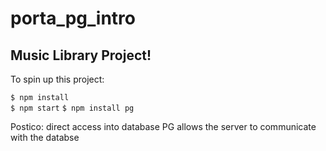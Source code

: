 # porta_pg_intro
Music Library Project!
---
To spin up this project:

```$ npm install```  
```$ npm start```
```$ npm install pg```

Postico: direct access into database
PG allows the server to communicate with the databse
